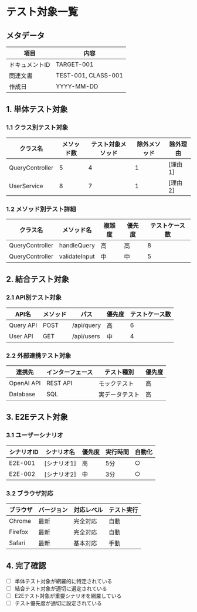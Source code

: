# テスト対象一覧

## メタデータ
| 項目 | 内容 |
|------|------|
| ドキュメントID | TARGET-001 |
| 関連文書 | TEST-001, CLASS-001 |
| 作成日 | YYYY-MM-DD |

## 1. 単体テスト対象

### 1.1 クラス別テスト対象
| クラス名 | メソッド数 | テスト対象メソッド | 除外メソッド | 除外理由 |
|----------|------------|-------------------|-------------|----------|
| QueryController | 5 | 4 | 1 | [理由1] |
| UserService | 8 | 7 | 1 | [理由2] |

### 1.2 メソッド別テスト詳細
| クラス名 | メソッド名 | 複雑度 | 優先度 | テストケース数 |
|----------|------------|--------|--------|----------------|
| QueryController | handleQuery | 高 | 高 | 8 |
| QueryController | validateInput | 中 | 中 | 5 |

## 2. 結合テスト対象

### 2.1 API別テスト対象
| API名 | メソッド | パス | 優先度 | テストケース数 |
|-------|----------|------|--------|----------------|
| Query API | POST | /api/query | 高 | 6 |
| User API | GET | /api/users | 中 | 4 |

### 2.2 外部連携テスト対象
| 連携先 | インターフェース | テスト種別 | 優先度 |
|--------|------------------|------------|--------|
| OpenAI API | REST API | モックテスト | 高 |
| Database | SQL | 実データテスト | 高 |

## 3. E2Eテスト対象

### 3.1 ユーザーシナリオ
| シナリオID | シナリオ名 | 優先度 | 実行時間 | 自動化 |
|------------|------------|--------|----------|--------|
| E2E-001 | [シナリオ1] | 高 | 5分 | ○ |
| E2E-002 | [シナリオ2] | 中 | 3分 | ○ |

### 3.2 ブラウザ対応
| ブラウザ | バージョン | 対応レベル | テスト実行 |
|----------|------------|------------|------------|
| Chrome | 最新 | 完全対応 | 自動 |
| Firefox | 最新 | 完全対応 | 自動 |
| Safari | 最新 | 基本対応 | 手動 |

## 4. 完了確認
- [ ] 単体テスト対象が網羅的に特定されている
- [ ] 結合テスト対象が適切に選定されている
- [ ] E2Eテスト対象が重要シナリオを網羅している
- [ ] テスト優先度が適切に設定されている
